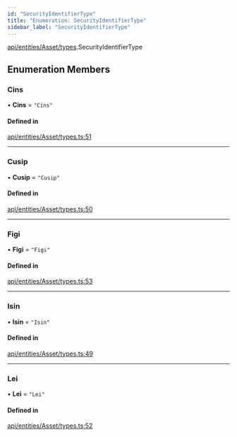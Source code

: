 ```yaml
---
id: "SecurityIdentifierType"
title: "Enumeration: SecurityIdentifierType"
sidebar_label: "SecurityIdentifierType"
---
```


[api/entities/Asset/types](../../../../../../modules/API/Entities/Asset/Types/Types.md).SecurityIdentifierType

## Enumeration Members

### Cins

• **Cins** = ``"Cins"``

#### Defined in

[api/entities/Asset/types.ts:51](https://github.com/PolymeshAssociation/polymesh-sdk/blob/c53723bab/src/api/entities/Asset/types.ts#L51)

___

### Cusip

• **Cusip** = ``"Cusip"``

#### Defined in

[api/entities/Asset/types.ts:50](https://github.com/PolymeshAssociation/polymesh-sdk/blob/c53723bab/src/api/entities/Asset/types.ts#L50)

___

### Figi

• **Figi** = ``"Figi"``

#### Defined in

[api/entities/Asset/types.ts:53](https://github.com/PolymeshAssociation/polymesh-sdk/blob/c53723bab/src/api/entities/Asset/types.ts#L53)

___

### Isin

• **Isin** = ``"Isin"``

#### Defined in

[api/entities/Asset/types.ts:49](https://github.com/PolymeshAssociation/polymesh-sdk/blob/c53723bab/src/api/entities/Asset/types.ts#L49)

___

### Lei

• **Lei** = ``"Lei"``

#### Defined in

[api/entities/Asset/types.ts:52](https://github.com/PolymeshAssociation/polymesh-sdk/blob/c53723bab/src/api/entities/Asset/types.ts#L52)
